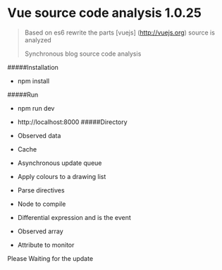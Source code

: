 # Vue source code analysis 1.0.25

> 
> Based on es6 rewrite the parts [vuejs] (http://vuejs.org) source is analyzed
> 
> Synchronous blog source code analysis
> 

#####Installation
* npm install

#####Run

* npm run dev
* http://localhost:8000
#####Directory

* Observed data
* Cache
* Asynchronous update queue
* Apply colours to a drawing list
* Parse directives
* Node to compile
* Differential expression and is the event 
* Observed array
* Attribute to monitor

Please Waiting for the update



